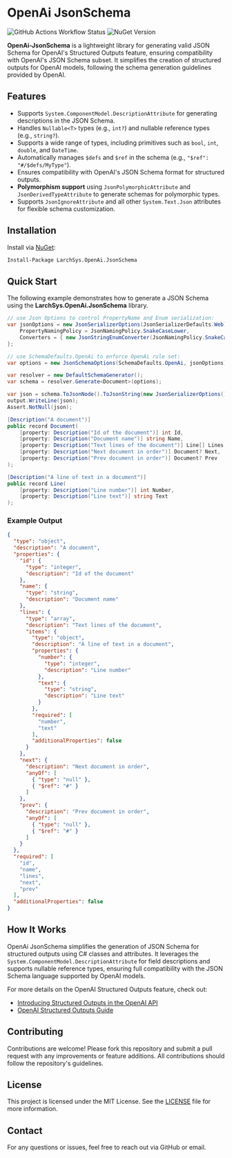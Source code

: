 # OpenAi JsonSchema

![GitHub Actions Workflow Status](https://img.shields.io/github/actions/workflow/status/r-Larch/OpenAi.JsonSchema/ci.yml) ![NuGet Version](https://img.shields.io/nuget/v/LarchSys.OpenAi.JsonSchema)

**OpenAi-JsonSchema** is a lightweight library for generating valid JSON Schema for OpenAI's Structured Outputs feature, ensuring compatibility with OpenAI's JSON Schema subset. It simplifies the creation of structured outputs for OpenAI models, following the schema generation guidelines provided by OpenAI.

## Features
- Supports `System.ComponentModel.DescriptionAttribute` for generating descriptions in the JSON Schema.
- Handles `Nullable<T>` types (e.g., `int?`) and nullable reference types (e.g., `string?`).
- Supports a wide range of types, including primitives such as `bool`, `int`, `double`, and `DateTime`.
- Automatically manages `$defs` and `$ref` in the schema (e.g., `"$ref": "#/$defs/MyType"`).
- Ensures compatibility with OpenAI's JSON Schema format for structured outputs.
- **Polymorphism support** using `JsonPolymorphicAttribute` and `JsonDerivedTypeAttribute` to generate schemas for polymorphic types.
- Supports `JsonIgnoreAttribute` and all other `System.Text.Json` attributes for flexible schema customization.

## Installation

Install via [NuGet](https://www.nuget.org/packages/LarchSys.OpenAi.JsonSchema):

```bash
Install-Package LarchSys.OpenAi.JsonSchema
```

## Quick Start

The following example demonstrates how to generate a JSON Schema using the **LarchSys.OpenAi.JsonSchema** library.

```csharp
// use Json Options to control PropertyName and Enum serialization:
var jsonOptions = new JsonSerializerOptions(JsonSerializerDefaults.Web) {
    PropertyNamingPolicy = JsonNamingPolicy.SnakeCaseLower,
    Converters = { new JsonStringEnumConverter(JsonNamingPolicy.SnakeCaseLower) }
};

// use SchemaDefaults.OpenAi to enforce OpenAi rule set:
var options = new JsonSchemaOptions(SchemaDefaults.OpenAi, jsonOptions);

var resolver = new DefaultSchemaGenerator();
var schema = resolver.Generate<Document>(options);

var json = schema.ToJsonNode().ToJsonString(new JsonSerializerOptions() { WriteIndented = true });
output.WriteLine(json);
Assert.NotNull(json);

[Description("A document")]
public record Document(
    [property: Description("Id of the document")] int Id,
    [property: Description("Document name")] string Name,
    [property: Description("Text lines of the document")] Line[] Lines,
    [property: Description("Next document in order")] Document? Next,
    [property: Description("Prev document in order")] Document? Prev
);

[Description("A line of text in a document")]
public record Line(
    [property: Description("Line number")] int Number,
    [property: Description("Line text")] string Text
);
```

### Example Output

```json
{
  "type": "object",
  "description": "A document",
  "properties": {
    "id": {
      "type": "integer",
      "description": "Id of the document"
    },
    "name": {
      "type": "string",
      "description": "Document name"
    },
    "lines": {
      "type": "array",
      "description": "Text lines of the document",
      "items": {
        "type": "object",
        "description": "A line of text in a document",
        "properties": {
          "number": {
            "type": "integer",
            "description": "Line number"
          },
          "text": {
            "type": "string",
            "description": "Line text"
          }
        },
        "required": [
          "number",
          "text"
        ],
        "additionalProperties": false
      }
    },
    "next": {
      "description": "Next document in order",
      "anyOf": [
        { "type": "null" },
        { "$ref": "#" }
      ]
    },
    "prev": {
      "description": "Prev document in order",
      "anyOf": [
        { "type": "null" },
        { "$ref": "#" }
      ]
    }
  },
  "required": [
    "id",
    "name",
    "lines",
    "next",
    "prev"
  ],
  "additionalProperties": false
}

```

## How It Works

OpenAi JsonSchema simplifies the generation of JSON Schema for structured outputs using C# classes and attributes. It leverages the `System.ComponentModel.DescriptionAttribute` for field descriptions and supports nullable reference types, ensuring full compatibility with the JSON Schema language supported by OpenAI models.

For more details on the OpenAI Structured Outputs feature, check out:
- [Introducing Structured Outputs in the OpenAI API](https://openai.com/index/introducing-structured-outputs-in-the-api/)
- [OpenAI Structured Outputs Guide](https://platform.openai.com/docs/guides/structured-outputs/introduction)

## Contributing

Contributions are welcome! Please fork this repository and submit a pull request with any improvements or feature additions. All contributions should follow the repository's guidelines.

## License

This project is licensed under the MIT License. See the [LICENSE](LICENSE.txt) file for more information.

## Contact

For any questions or issues, feel free to reach out via GitHub or email.
